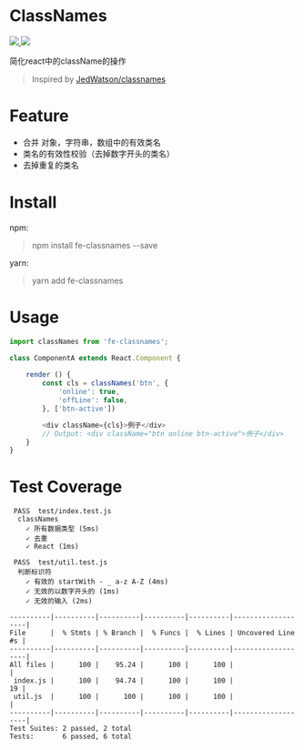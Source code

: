 # ClassNames

<html>
<p>
    <a href="#backers" alt="Backers on Open Collective">
        <img src="https://img.shields.io/github/issues/stevenwujianpeng/fe-classNames.svg" />
    </a>
    <a href="#backers" alt="Backers on Open Collective">
        <img src="https://img.shields.io/github/license/stevenwujianpeng/fe-classNames.svg" />
    </a>
</p>
</html>

简化react中的className的操作
> Inspired by [JedWatson/classnames](https://github.com/JedWatson/classnames)

# Feature
- 合并 对象，字符串，数组中的有效类名
- 类名的有效性校验（去掉数字开头的类名）
- 去掉重复的类名

# Install
npm: 
> npm install fe-classnames --save

yarn:
> yarn add fe-classnames

# Usage

```javascript
import classNames from 'fe-classnames';

class ComponentA extends React.Component {
    
    render () {
        const cls = classNames('btn', {
            'online': true,
            'offLine': false,
        }, ['btn-active'])

        <div className={cls}>例子</div>
        // Output: <div className="btn online btn-active">例子</div>
    }
}
```

# Test Coverage

```
 PASS  test/index.test.js
  classNames
    ✓ 所有数据类型 (5ms)
    ✓ 去重
    ✓ React (1ms)

 PASS  test/util.test.js
  判断标识符
    ✓ 有效的 startWith - _ a-z A-Z (4ms)
    ✓ 无效的以数字开头的 (1ms)
    ✓ 无效的输入 (2ms)

----------|----------|----------|----------|----------|-------------------|
File      |  % Stmts | % Branch |  % Funcs |  % Lines | Uncovered Line #s |
----------|----------|----------|----------|----------|-------------------|
All files |      100 |    95.24 |      100 |      100 |                   |
 index.js |      100 |    94.74 |      100 |      100 |                19 |
 util.js  |      100 |      100 |      100 |      100 |                   |
----------|----------|----------|----------|----------|-------------------|
Test Suites: 2 passed, 2 total
Tests:       6 passed, 6 total

```


